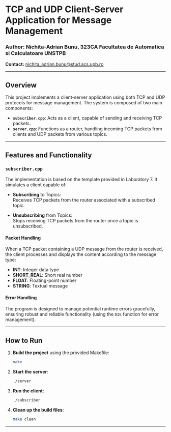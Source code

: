 
# TCP and UDP Client-Server Application for Message Management

### Author: Nichita-Adrian Bunu, 323CA Facultatea de Automatica si Calculatoare UNSTPB 
**Contact:** [nichita_adrian.bunu@stud.acs.upb.ro](mailto:nichita_adrian.bunu@stud.acs.upb.ro)

---

## Overview

This project implements a client-server application using both TCP and UDP protocols for message management. The system is composed of two main components:

- **`subscriber.cpp`**: Acts as a client, capable of sending and receiving TCP packets.
- **`server.cpp`**: Functions as a router, handling incoming TCP packets from clients and UDP packets from various topics.

---

## Features and Functionality

### `subscriber.cpp`

The implementation is based on the template provided in Laboratory 7. It simulates a client capable of:

- **Subscribing** to Topics:  
  Receives TCP packets from the router associated with a subscribed topic.

- **Unsubscribing** from Topics:  
  Stops receiving TCP packets from the router once a topic is unsubscribed.

#### Packet Handling

When a TCP packet containing a UDP message from the router is received, the client processes and displays the content according to the message type:  
- **INT**: Integer data type
- **SHORT_REAL**: Short real number
- **FLOAT**: Floating-point number
- **STRING**: Textual message

#### Error Handling

The program is designed to manage potential runtime errors gracefully, ensuring robust and reliable functionality (using the `DIE` function for error management).

---

## How to Run

1. **Build the project** using the provided Makefile:
   ```bash
   make
   ```

2. **Start the server**:
   ```bash
   ./server
   ```

3. **Run the client**:
   ```bash
   ./subscriber
   ```

4. **Clean up the build files**:
   ```bash
   make clean
   ```

---
